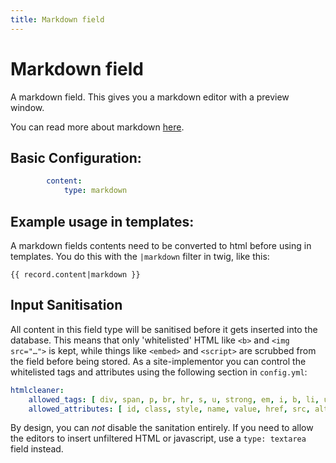 ```yaml
---
title: Markdown field
---
```

Markdown field
==============

A markdown field. This gives you a markdown editor with a preview window.

You can read more about markdown [here](http://daringfireball.net/projects/markdown/).

## Basic Configuration:

```yaml
        content:
            type: markdown
```

## Example usage in templates:

A markdown fields contents need to be converted to html before using in
templates. You do this with the `|markdown` filter in twig, like this:

```twig
{{ record.content|markdown }}
```

## Input Sanitisation

All content in this field type will be sanitised before it gets inserted into
the database. This means that only 'whitelisted' HTML like `<b>` and
`<img src="…">` is kept, while things like `<embed>` and `<script>` are scrubbed
from the field before being stored. As a site-implementor you can control the
whitelisted tags and attributes using the following section in `config.yml`:

```yaml
htmlcleaner:
    allowed_tags: [ div, span, p, br, hr, s, u, strong, em, i, b, li, ul, ol, …, … ]
    allowed_attributes: [ id, class, style, name, value, href, src, alt, title, …, … ]
```

By design, you can _not_ disable the sanitation entirely. If you need to allow
the editors to insert unfiltered HTML or javascript, use a `type: textarea`
field instead.
